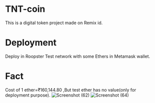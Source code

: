 # TNT-coin
This is a digital token project made on Remix id.
# Deployment
 Deploy in Roopster Test network with some Ethers in Metamask wallet.
 # Fact
  Cost of 1 ether=₹160,144.80 ,But test ether has no value(only for deployment purpose).
![Screenshot (62)](https://github.com/Beyound3d/TNT-coin/assets/129869652/bca44f59-59f3-4a9c-a0c6-98607a2ebd56)
![Screenshot (64)](https://github.com/Beyound3d/TNT-coin/assets/129869652/7cd0fc55-f465-471b-95d8-2245ff8c56cb)
